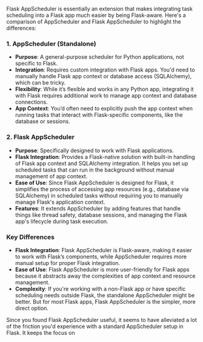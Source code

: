 Flask AppScheduler is essentially an extension that makes integrating task scheduling into a Flask app much easier by being Flask-aware. Here's a comparison of AppScheduler and Flask AppScheduler to highlight the differences:

### 1. **AppScheduler (Standalone)**
   - **Purpose**: A general-purpose scheduler for Python applications, not specific to Flask.
   - **Integration**: Requires custom integration with Flask apps. You'd need to manually handle Flask app context or database access (SQLAlchemy), which can be tricky.
   - **Flexibility**: While it’s flexible and works in any Python app, integrating it with Flask requires additional work to manage app context and database connections.
   - **App Context**: You’d often need to explicitly push the app context when running tasks that interact with Flask-specific components, like the database or sessions.

### 2. **Flask AppScheduler**
   - **Purpose**: Specifically designed to work with Flask applications.
   - **Flask Integration**: Provides a Flask-native solution with built-in handling of Flask app context and SQLAlchemy integration. It helps you set up scheduled tasks that can run in the background without manual management of app context.
   - **Ease of Use**: Since Flask AppScheduler is designed for Flask, it simplifies the process of accessing app resources (e.g., database via SQLAlchemy) in scheduled tasks without requiring you to manually manage Flask's application context.
   - **Features**: It extends AppScheduler by adding features that handle things like thread safety, database sessions, and managing the Flask app's lifecycle during task execution.

### **Key Differences**
   - **Flask Integration**: Flask AppScheduler is Flask-aware, making it easier to work with Flask’s components, while AppScheduler requires more manual setup for proper Flask integration.
   - **Ease of Use**: Flask AppScheduler is more user-friendly for Flask apps because it abstracts away the complexities of app context and resource management.
   - **Complexity**: If you're working with a non-Flask app or have specific scheduling needs outside Flask, the standalone AppScheduler might be better. But for most Flask apps, Flask AppScheduler is the simpler, more direct option.

Since you found Flask AppScheduler useful, it seems to have alleviated a lot of the friction you'd experience with a standard AppScheduler setup in Flask. It keeps the focus on